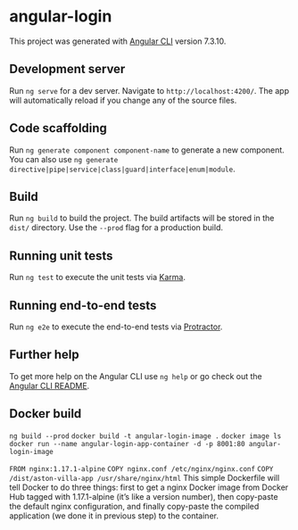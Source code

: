 # angular-login

This project was generated with [Angular CLI](https://github.com/angular/angular-cli) version 7.3.10.

## Development server

Run `ng serve` for a dev server. Navigate to `http://localhost:4200/`. The app will automatically reload if you change any of the source files.

## Code scaffolding

Run `ng generate component component-name` to generate a new component. You can also use `ng generate directive|pipe|service|class|guard|interface|enum|module`.

## Build

Run `ng build` to build the project. The build artifacts will be stored in the `dist/` directory. Use the `--prod` flag for a production build.

## Running unit tests

Run `ng test` to execute the unit tests via [Karma](https://karma-runner.github.io).

## Running end-to-end tests

Run `ng e2e` to execute the end-to-end tests via [Protractor](http://www.protractortest.org/).

## Further help

To get more help on the Angular CLI use `ng help` or go check out the [Angular CLI README](https://github.com/angular/angular-cli/blob/master/README.md).

## Docker build
`ng build --prod`
`docker build -t angular-login-image .`
`docker image ls`
`docker run --name angular-login-app-container -d -p 8001:80 angular-login-image`

`FROM nginx:1.17.1-alpine`
`COPY nginx.conf /etc/nginx/nginx.conf`
`COPY /dist/aston-villa-app /usr/share/nginx/html`
This simple Dockerfile will tell Docker to do three things:
first to get a nginx Docker image from Docker Hub tagged with 1.17.1-alpine (it’s like a version number),
then copy-paste the default nginx configuration,
and finally copy-paste the compiled application (we done it in previous step) to the container.

